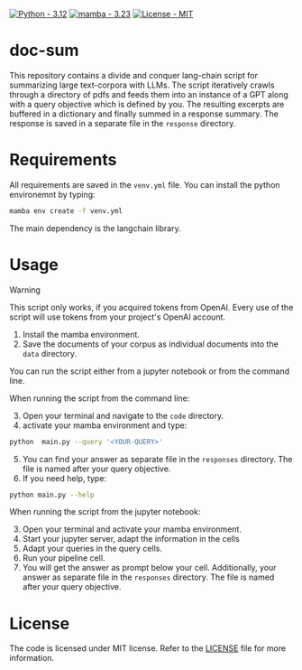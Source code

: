 <a href="https://www.python.org/downloads/release/python-3120/"><img src="https://img.shields.io/badge/Python-3.12-2ea44f" alt="Python - 3.12"></a>
<a href="https://mamba.readthedocs.io/en/latest/installation/mamba-installation.html"><img src="https://img.shields.io/badge/mamba-3.23-green" alt="mamba - 3.23"></a>
<a href="LICENSE"><img src="https://img.shields.io/badge/License-MIT-blue" alt="License - MIT"></a>


# doc-sum

This repository contains a divide and conquer lang-chain script for summarizing large text-corpora with LLMs. 
The script iteratively crawls through a directory of pdfs and feeds them into an instance of a GPT along with a query objective which is defined by you.
The resulting excerpts are buffered in a dictionary and finally summed in a response summary. 
The response is saved in a separate file in the `response` directory. 


# Requirements

All requirements are saved in the `venv.yml` file. 
You can install the python environemnt by typing: 

```bash
mamba env create -f venv.yml 
```
The main dependency is the langchain library. 

# Usage

> [!WARNING]
> This script only works, if you acquired tokens from OpenAI. Every use of the script will use tokens from your project's OpenAI account.

1. Install the mamba environment. 
2. Save the documents of your corpus as individual documents into the `data` directory.

You can run the script either from a jupyter notebook or from the command line. 

When running the script from the command line:

3. Open your terminal and navigate to the `code` directory.
4. activate your mamba environment and type: 
```bash
python  main.py --query '<YOUR-QUERY>'
```
5. You can find your answer as separate file in the `responses` directory. The file is named after your query objective. 
6. If you need help, type: 
```bash
python main.py --help
```
 
When running the script from the jupyter notebook: 

3. Open your terminal and activate your mamba environment. 
4. Start your jupyter server, adapt the information in the cells
5. Adapt your queries in the query cells.
6. Run your pipeline cell.
7. You will get the answer as prompt below your cell. Additionally, your answer as separate file in the `responses` directory. The file is named after your query objective. 


# License

The code is licensed under MIT license. 
Refer to the [LICENSE](LICENSE) file for more information.





